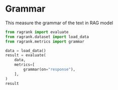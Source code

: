 # Grammar

This measure the grammar of the text in RAG model

```python 
from ragrank import evaluate
from ragrank.dataset import load_data
from ragrank.metrics import grammar

data = load_data()
result = evaluate(
    data,
    metrics=[
        grammar(on="response"),
    ],
)
result
```